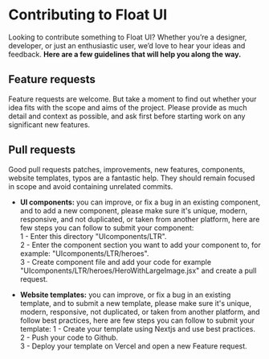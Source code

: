 # Contributing to Float UI

Looking to contribute something to Float UI? Whether you’re a designer, developer, or just an enthusiastic user, we’d love to hear your ideas and feedback. **Here are a few guidelines that will help you along the way.**

## Feature requests

Feature requests are welcome. But take a moment to find out whether your idea
fits with the scope and aims of the project. Please
provide as much detail and context as possible, and ask first before starting work on any significant new features.

## Pull requests

Good pull requests patches, improvements, new features, components, website templates, typos are a fantastic
help. They should remain focused in scope and avoid containing unrelated
commits.

- **UI components:** you can improve, or fix a bug in an existing component, and to add a new component, please make sure it's unique, modern, responsive, and not duplicated, or taken from another platform, here are few steps you can follow to submit your component:
  <br />
  1 - Enter this directory "UIcomponents/LTR".<br />
  2 - Enter the component section you want to add your component to, for example: "UIcomponents/LTR/heroes".
  <br />
  3 - Create component file and add your code for example "UIcomponents/LTR/heroes/HeroWithLargeImage.jsx" and create a pull request.

- **Website templates:** you can improve, or fix a bug in an existing template, and to submit a new template, please make sure it's unique, modern, responsive, not duplicated, or taken from another platform, and follow best practices, here are few steps you can follow to submit your template:
  1 - Create your template using Nextjs and use best practices.
  <br />
  2 - Push your code to Github.
  <br />
  3 - Deploy your template on Vercel and open a new Feature request.
